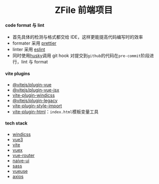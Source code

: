 <h1 align="center">
    ZFile 前端项目
</h1>

#### code format 与 lint

- 首先具体的检测与格式都交给 IDE，这样更能提高代码编写时的效率
- formater 采用 [prettier](https://prettier.io/)
- linter 采用 [eslint](https://eslint.org/)
- 同时使用[husky](https://github.com/typicode/husky)调用 git hook 对提交到`github`的代码在`pre-commit`阶段进行，lint 与 format

#### vite plugins

- [@vitejs/plugin-vue](https://github.com/vitejs/vite/tree/main/packages/plugin-vue)
- [@vitejs/plugin-vue-jsx](https://github.com/vitejs/vite/tree/main/packages/plugin-vue-jsx)
- [vite-plugin-windicss](https://github.com/windicss/vite-plugin-windicss)
- [@vitejs/plugin-legacy](https://github.com/vitejs/vite/tree/main/packages/plugin-legacy)
- [vite-plugin-style-import](https://github.com/anncwb/vite-plugin-style-import/tree/main#readme)
- [vite-plugin-html](https://github.com/anncwb/vite-plugin-html/blob/main/src/injectHtml.ts)：`index.html`模板变量工具

#### tech stack

- [windicss](https://windicss.org/)
- [vue3](https://v3.cn.vuejs.org/)
- [vite](https://vitejs.dev/)
- [vuex](https://next.vuex.vuejs.org/)
- [vue-router](https://next.router.vuejs.org/)
- [naive-ui](https://github.com/TuSimple/naive-ui)
- [sass](https://sass-lang.com/)
- [vueuse](https://github.com/vueuse/vueuse)
- [axios](https://axios-http.com/zh/docs/intro)
